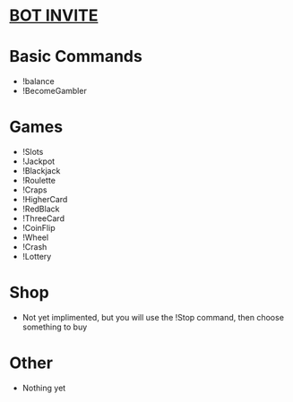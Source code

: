# [BOT INVITE](https://discord.com/oauth2/authorize?client_id=1363835222247866460&permissions=8&integration_type=0&scope=bot)

# Basic Commands

 - !balance
 - !BecomeGambler

# Games

 - !Slots
 - !Jackpot
 - !Blackjack
 - !Roulette
 - !Craps
 - !HigherCard
 - !RedBlack
 - !ThreeCard
 - !CoinFlip
 - !Wheel
 - !Crash
 - !Lottery

# Shop

 - Not yet implimented, but you will use the !Stop command, then choose something to buy

# Other

 - Nothing yet
